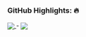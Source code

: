 
### GitHub Highlights: :fire:
<div>
  <a href="https://www.linkedin.com/in/jade-bañares-10324b211/" target="_blank">
     <img align="center" src="https://github-readme-streak-stats.herokuapp.com/?user=jade-arinal-banares&theme=buefy-dark&date_format=M%20j%5B%2C%20Y%5D" />
  </a>
  -
  <a href="https://www.linkedin.com/in/jade-bañares-10324b211/" target="_blank">
  <img align="center" src="https://github-readme-stats.vercel.app/api/top-langs/?username=jade-arinal-banares&langs_count=8&layout=compact&theme=material-palenight&hide=html,Tcl" />
</div>

</a>
